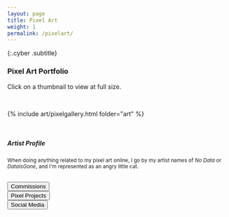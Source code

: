 ```yaml
---
layout: page
title: Pixel Art
weight: 1
permalink: /pixelart/
---
```


{:.cyber .subtitle}
### Pixel Art Portfolio

<div class="pixel-div">
<p class="instruct">
    Click on a thumbnail to view at full size.
</p>
<br>
<div class="pixel-div-exp" markdown="1">

{% include art/pixelgallery.html folder="art" %}

</div>
</div>
<br>
<div class="pixel-div">
<h5 class="cyber info-subtitle">Artist Profile</h5>
    <span style="font-size:smaller">
        <p>When doing anything related to my pixel art online, I go by my artist names of <em>No Data</em> or <em>DataIsGone</em>, and I'm represented as an angry little cat.</p>
    </span>
    <br>
    <div class="flex-container" markdown="0">
    <div class="flex-child vertical-center">
        <button class="btn-pixel-gallery" onclick="location.href='https://nodata.carrd.co/';">Commissions</button>
    </div>
    <div class="flex-child vertical-center">
        <button class="btn-pixel-gallery" onclick="location.href='/pixelprojects/';">Pixel Projects</button>
    </div>
    <div class="flex-child vertical-center">
        <button class="btn-pixel-gallery" onclick="location.href='https://bio.link/dataisgone';">Social Media</button>
    </div>
</div>
</div>
<br>


